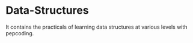 # Data-Structures
It contains the practicals of learning data structures at various levels with pepcoding.

